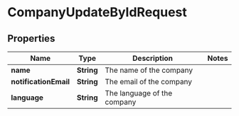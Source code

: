 

# CompanyUpdateByIdRequest


## Properties

| Name | Type | Description | Notes |
|------------ | ------------- | ------------- | -------------|
|**name** | **String** | The name of the company |  |
|**notificationEmail** | **String** | The email of the company |  |
|**language** | **String** | The language of the company |  |



